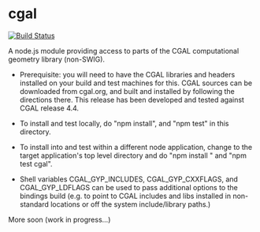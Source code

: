 cgal
====

[![Build Status](https://travis-ci.org/Vannevartech/cgal.png?branch=master)](https://travis-ci.org/Vannevartech/cgal)

A node.js module providing access to parts of the CGAL computational geometry library (non-SWIG).

- Prerequisite: you will need to have the CGAL libraries and headers installed on your build and
test machines for this.  CGAL sources can be downloaded from cgal.org, and built and installed by
following the directions there.  This release has been developed and tested against CGAL release
4.4.

- To install and test locally, do "npm install", and "npm test" in this directory.

- To install into and test within a different node application, change to the target application's
top level directory and do "npm install <path-to-this-dir>" and "npm test cgal".

- Shell variables CGAL_GYP_INCLUDES, CGAL_GYP_CXXFLAGS, and CGAL_GYP_LDFLAGS can be used to pass
additional options to the bindings build (e.g. to point to CGAL includes and libs installed in
non-standard locations or off the system include/library paths.)

More soon (work in progress...)

